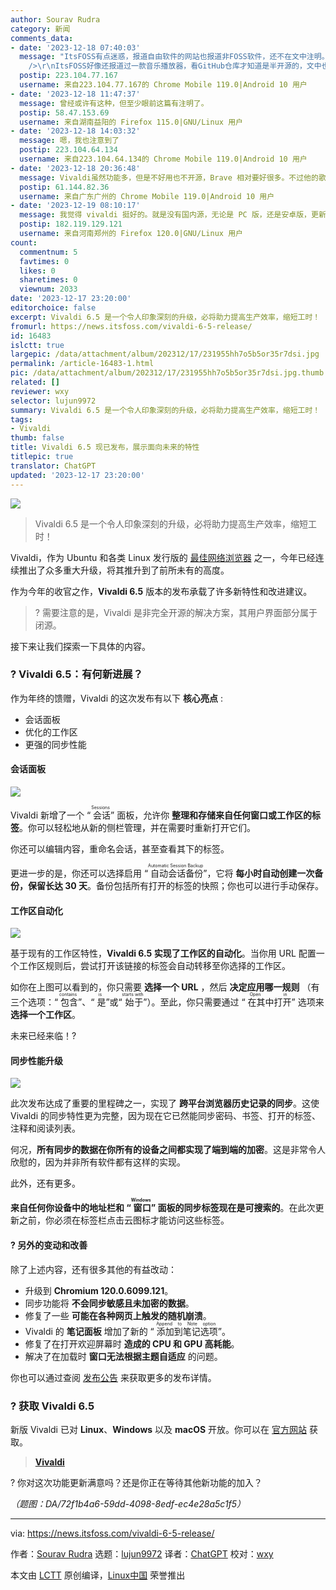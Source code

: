 ```yaml
---
author: Sourav Rudra
category: 新闻
comments_data:
- date: '2023-12-18 07:40:03'
  message: "ItsFOSS有点迷惑，报道自由软件的网站也报道非FOSS软件，还不在文中注明。也不是说不能报道，但个人觉得至少要提醒读者。<br />\r\n<br
    />\r\nItsFOSS好像还报道过一款音乐播放器，看GitHub仓库才知道是半开源的，文中也没提。后来评论区有读者指正了。"
  postip: 223.104.77.167
  username: 来自223.104.77.167的 Chrome Mobile 119.0|Android 10 用户
- date: '2023-12-18 11:47:37'
  message: 曾经或许有这种，但至少眼前这篇有注明了。
  postip: 58.47.153.69
  username: 来自湖南益阳的 Firefox 115.0|GNU/Linux 用户
- date: '2023-12-18 14:03:32'
  message: 嗯，我也注意到了
  postip: 223.104.64.134
  username: 来自223.104.64.134的 Chrome Mobile 119.0|Android 10 用户
- date: '2023-12-18 20:36:48'
  message: Vivaldi虽然功能多，但是不好用也不开源，Brave 相对要好很多。不过他的歌很好听。
  postip: 61.144.82.36
  username: 来自广东广州的 Chrome Mobile 119.0|Android 10 用户
- date: '2023-12-19 08:10:17'
  message: 我觉得 vivaldi 挺好的。就是没有国内源，无论是 PC 版，还是安卓版，更新时都缓慢到掉线无法更新
  postip: 182.119.129.121
  username: 来自河南郑州的 Firefox 120.0|GNU/Linux 用户
count:
  commentnum: 5
  favtimes: 0
  likes: 0
  sharetimes: 0
  viewnum: 2033
date: '2023-12-17 23:20:00'
editorchoice: false
excerpt: Vivaldi 6.5 是一个令人印象深刻的升级，必将助力提高生产效率，缩短工时！
fromurl: https://news.itsfoss.com/vivaldi-6-5-release/
id: 16483
islctt: true
largepic: /data/attachment/album/202312/17/231955hh7o5b5or35r7dsi.jpg
permalink: /article-16483-1.html
pic: /data/attachment/album/202312/17/231955hh7o5b5or35r7dsi.jpg.thumb.jpg
related: []
reviewer: wxy
selector: lujun9972
summary: Vivaldi 6.5 是一个令人印象深刻的升级，必将助力提高生产效率，缩短工时！
tags:
- Vivaldi
thumb: false
title: Vivaldi 6.5 现已发布，展示面向未来的特性
titlepic: true
translator: ChatGPT
updated: '2023-12-17 23:20:00'
---
```


![](/data/attachment/album/202312/17/231955hh7o5b5or35r7dsi.jpg)



> 
> Vivaldi 6.5 是一个令人印象深刻的升级，必将助力提高生产效率，缩短工时！
> 
> 
> 


Vivaldi，作为 Ubuntu 和各类 Linux 发行版的 [最佳网络浏览器](https://itsfoss.com/best-browsers-ubuntu-linux/) 之一，今年已经连续推出了众多重大升级，将其推升到了前所未有的高度。


作为今年的收官之作，**Vivaldi 6.5** 版本的发布承载了许多新特性和改进建议。



> 
> ? 需要注意的是，Vivaldi 是非完全开源的解决方案，其用户界面部分属于闭源。
> 
> 
> 


接下来让我们探索一下具体的内容。


### ? Vivaldi 6.5：有何新进展？


作为年终的馈赠，Vivaldi 的这次发布有以下 **核心亮点** :


* 会话面板
* 优化的工作区
* 更强的同步性能


#### 会话面板


![](/data/attachment/album/202312/17/232023o5x556c55kq6h66k.jpg)


Vivaldi 新增了一个 “<ruby> 会话 <rt>  Sessions </rt></ruby>” 面板，允许你 **整理和存储来自任何窗口或工作区的标签**。你可以轻松地从新的侧栏管理，并在需要时重新打开它们。


你还可以编辑内容，重命名会话，甚至查看其下的标签。


更进一步的是，你还可以选择启用 “<ruby> 自动会话备份 <rt>  Automatic Session Backup </rt></ruby>”，它将 **每小时自动创建一次备份，保留长达 30 天**。备份包括所有打开的标签的快照；你也可以进行手动保存。


#### 工作区自动化


![](/data/attachment/album/202312/17/232023qopime3764bpdz64.jpg)


基于现有的工作区特性，**Vivaldi 6.5 实现了工作区的自动化**。当你用 URL 配置一个工作区规则后，尝试打开该链接的标签会自动转移至你选择的工作区。


如你在上图可以看到的，你只需要 **选择一个 URL** ，然后 **决定应用哪一规则** （有三个选项：“<ruby> 包含 <rt>  contains </rt></ruby>”、“<ruby> 是 <rt>  is </rt></ruby>”或“<ruby> 始于 <rt>  starts with </rt></ruby>”）。至此，你只需要通过 “<ruby> 在其中打开 <rt>  Open in </rt></ruby>” 选项来 **选择一个工作区**。


未来已经来临！?


#### 同步性能升级


![](/data/attachment/album/202312/17/232024xmf5gt5fumbml849.jpg)


此次发布达成了重要的里程碑之一，实现了 **跨平台浏览器历史记录的同步**。这使 Vivaldi 的同步特性更为完整，因为现在它已然能同步密码、书签、打开的标签、注释和阅读列表。


何况，**所有同步的数据在你所有的设备之间都实现了端到端的加密**。这是非常令人欣慰的，因为并非所有软件都有这样的实现。


此外，还有更多。


**来自任何你设备中的地址栏和 “<ruby> 窗口 <rt>  Windows </rt></ruby>” 面板的同步标签现在是可搜索的**。在此次更新之前，你必须在标签栏点击云图标才能访问这些标签。


#### ?️ 另外的变动和改善


除了上述内容，还有很多其他的有益改动：


* 升级到 **Chromium 120.0.6099.121**。
* 同步功能将 **不会同步敏感且未加密的数据**。
* 修复了一些 **可能在各种网页上触发的随机崩溃**。
* Vivaldi 的 **笔记面板** 增加了新的 “<ruby> 添加到笔记选项 <rt>  Append to Note option </rt></ruby>”。
* 修复了在打开欢迎屏幕时 **造成的 CPU 和 GPU 高耗能**。
* 解决了在加载时 **窗口无法根据主题自适应** 的问题。


你也可以通过查阅 [发布公告](https://vivaldi.com/blog/vivaldi-on-desktop-6-5/) 来获取更多的发布详情。


### ? 获取 Vivaldi 6.5


新版 Vivaldi 已对 **Linux**、**Windows** 以及 **macOS** 开放。你可以在 [官方网站](https://vivaldi.com/download/) 获取。



> 
> **[Vivaldi](https://vivaldi.com/download/)**
> 
> 
> 


? 你对这次功能更新满意吗？还是你正在等待其他新功能的加入？


*（题图：DA/72f1b4a6-59dd-4098-8edf-ec4e28a5c1f5）*




---


via: <https://news.itsfoss.com/vivaldi-6-5-release/>


作者：[Sourav Rudra](https://news.itsfoss.com/author/sourav/) 选题：[lujun9972](https://github.com/lujun9972) 译者：[ChatGPT](https://linux.cn/lctt/ChatGPT) 校对：[wxy](https://github.com/wxy)


本文由 [LCTT](https://github.com/LCTT/TranslateProject) 原创编译，[Linux中国](https://linux.cn/) 荣誉推出